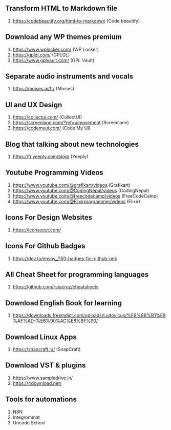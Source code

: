 Transform HTML to Markdown file
-------------------------------
1. https://codebeautify.org/html-to-markdown (Code beautify)

Download any WP themes premium
------------------------------
1. https://www.wplocker.com/ (WP Locker)
2. https://gpldl.com/ (GPLDL)
3. https://www.gplvault.com/ (GPL Vault)

Separate audio instruments and vocals
-------------------------------------
1. https://moises.ai/fr/ (Moises)

UI and UX Design
----------------
1. https://collectui.com/ (CollectUI)
2. https://screenlane.com/?ref=uimovement (Screenlane)
3. https://codemyui.com/ (Code My UI)

Blog that talking about new technologies
----------------------------------------
1. https://fr.yeeply.com/blog/ (Yeeply)


Youtube Programming Videos
--------------------------
1. https://www.youtube.com/@grafikart/videos (Grafikart)
2. https://www.youtube.com/@CodingNepal/videos (CodingNepal)
3. https://www.youtube.com/@freecodecamp/videos (FreeCodeCamp)
4. https://www.youtube.com/@Elixirprogrammer/videos (Elixir)

Icons For Design Websites
-------------------------
1. https://iconscout.com/

Icons For Github Badges
-----------------------
1. https://dev.to/envoy_/150-badges-for-github-pnk


All Cheat Sheet for programming languages
-----------------------------------------
1. https://github.com/rstacruz/cheatsheets


Download English Book for learning
----------------------------------
1. https://downloads.freemdict.com/uploads/Ludovicus/%E8%8B%B1%E8%AF%AD-%E6%90%AC%E8%BF%90/

Download Linux Apps
-------------------
1. https://snapcraft.io/ (SnapCraft)


Download VST & plugins
----------------------
1. https://www.sampledrive.in/
2. https://4download.net/

Tools for automations
---------------------
1. N8N
2. Integrommat
3. Uncode School



